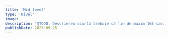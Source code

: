 ```yaml
---
title: 'Mid level'
type: 'Nivel'
image:
description: '@TODO: Descrierea scurtă trebuie să fie de maxim 165 caractere'
publishDate: 2023-09-25
---
```

